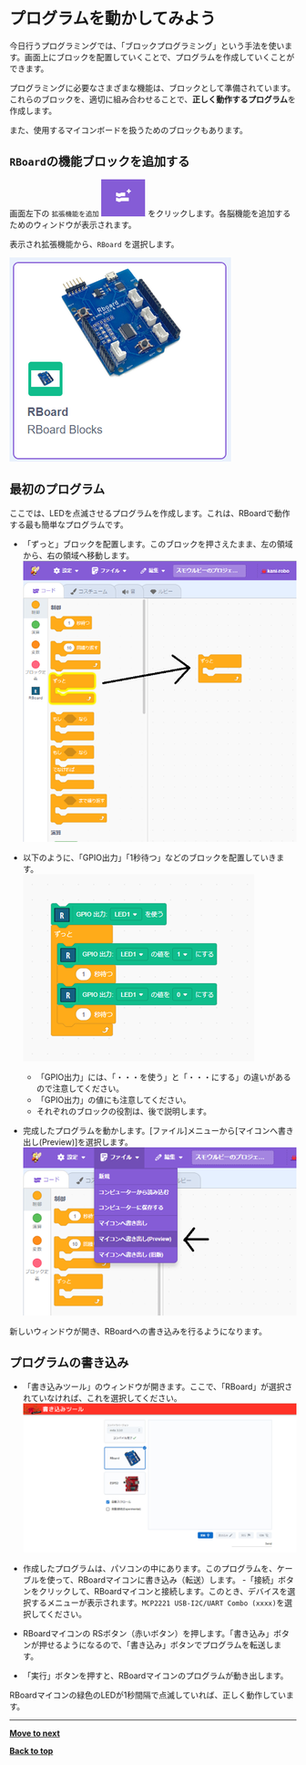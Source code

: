 # プログラムを動かしてみよう

今日行うプログラミングでは、「ブロックプログラミング」という手法を使います。画面上にブロックを配置していくことで、プログラムを作成していくことができます。

プログラミングに必要なさまざまな機能は、ブロックとして準備されています。<br>
これらのブロックを、適切に組み合わせることで、**正しく動作するプログラム**を作成します。

また、使用するマイコンボードを扱うためのブロックもあります。

## `RBoard`の機能ブロックを追加する


画面左下の `拡張機能を追加` ![Add Extension](./images/extention.png) をクリックします。各脳機能を追加するためのウィンドウが表示されます。

表示され拡張機能から、`RBoard` を選択します。

![RBoard Blocks](./images/rboard_blocks.png)

## 最初のプログラム

ここでは、LEDを点滅させるプログラムを作成します。これは、RBoardで動作する最も簡単なプログラムです。


- 「ずっと」ブロックを配置します。このブロックを押さえたまま、左の領域から、右の領域へ移動します。<br>
![alt text](./images/step1.png)

- 以下のように、「GPIO出力」「1秒待つ」などのブロックを配置していきます。<br>
![step 2](./images/step2.png)

    - 「GPIO出力」には、「・・・を使う」と「・・・にする」の違いがあるので注意してください。
    - 「GPIO出力」の値にも注意してください。
    - それぞれのブロックの役割は、後で説明します。

- 完成したプログラムを動かします。[ファイル]メニューから[マイコンへ書き出し(Preview)]を選択します。
![step3](./images/step3.png)

新しいウィンドウが開き、RBoardへの書き込みを行るようになります。

## プログラムの書き込み

- 「書き込みツール」のウィンドウが開きます。ここで、「RBoard」が選択されていなければ、これを選択してください。<br>
![step4](./images/step4.png)

- 作成したプログラムは、パソコンの中にあります。このプログラムを、ケーブルを使って、RBoardマイコンに書き込み（転送）します。
-「接続」ボタンをクリックして、RBoardマイコンと接続します。このとき、デバイスを選択するメニューが表示されます。`MCP2221 USB-I2C/UART Combo (xxxx)`を選択してください。
- RBoardマイコンの RSボタン（赤いボタン）を押します。「書き込み」ボタンが押せるようになるので、「書き込み」ボタンでプログラムを転送します。
- 「実行」ボタンを押すと、RBoardマイコンのプログラムが動き出します。

RBoardマイコンの緑色のLEDが1秒間隔で点滅していれば、正しく動作しています。

<hr/>

[**Move to next**](./1st_program_details.md)


[**Back to top**](./README.md)
